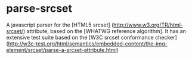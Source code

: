 # parse-srcset

A javascript parser for the [HTML5 srcset] (http://www.w3.org/TR/html-srcset/) attribute, based on the [WHATWG reference algorithm]. It has an extensive test suite based on the [W3C srcset conformance checker] (http://w3c-test.org/html/semantics/embedded-content/the-img-element/srcset/parse-a-srcset-attribute.html)